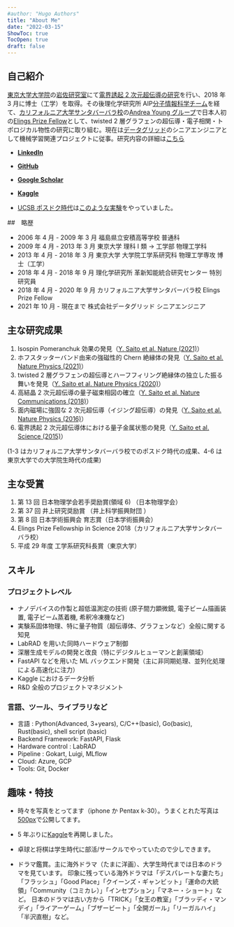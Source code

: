 ```yaml
---
#author: "Hugo Authors"
title: "About Me"
date: "2022-03-15"
ShowToc: true
TocOpen: true
draft: false
---
```


## 自己紹介

[東京大学大学院](https://www.u-tokyo.ac.jp/en/index.html)の[岩佐研究室](http://iwasa.t.u-tokyo.ac.jp/)にて[電界誘起 2 次元超伝導の研究](https://ci.nii.ac.jp/naid/500001415739)を行い、2018 年 3 月に博士（工学）を取得。その後理化学研究所 AIP[分子情報科学チーム](https://www.riken.jp/research/labs/aip/goalorient_tech/mol_inf/index.html)を経て、[カリフォルニア大学サンタバーバラ校](https://www.ucsb.edu/)の[Andrea Young グループ](https://www.afylab.com/)で日本人初の[Elings Prize Fellow](https://www.cnsi.ucsb.edu/resources/funding/elings-prize/fellows)として、twisted 2 層グラフェンの超伝導・電子相関・トポロジカル物性の研究に取り組む。現在は[データグリッド](https://datagrid.co.jp/)のシニアエンジニアとして機械学習関連プロジェクトに従事。研究内容の詳細は[こちら](https://www.yusaito.com/research/)

- [**LinkedIn**](https://www.linkedin.com/in/yu-saito-03080088/)
- [**GitHub**](https://github.com/yseeker)
- [**Google Scholar**](https://scholar.google.com/citations?hl=en&user=M3gyCrUAAAAJ)
- [**Kaggle**]()

- [UCSB ポスドク時代](https://www.yusaito.com/blog/posts/us-life/ucsb-postdoc-memory/)は[このような実験](https://www.yusaito.com/blog/posts/us-life/experiment-in-ucsb/)をやっていました。

##　略歴

- 2006 年 4 月 - 2009 年 3 月 福島県立安積高等学校 普通科
- 2009 年 4 月 - 2013 年 3 月 東京大学 理科 I 類 → 工学部 物理工学科
- 2013 年 4 月 - 2018 年 3 月 東京大学 大学院工学系研究科 物理工学専攻 博士（工学）
- 2018 年 4 月 - 2018 年 9 月 理化学研究所 革新知能統合研究センター 特別研究員
- 2018 年 4 月 - 2020 年 9 月 カリフォルニア大学サンタバーバラ校 Elings Prize Fellow
- 2021 年 10 月 - 現在まで 株式会社データグリッド シニアエンジニア

## 主な研究成果

1. Isospin Pomeranchuk 効果の発見（[Y. Saito et al. Nature (2021)](https://www.nature.com/articles/s41586-021-03409-2)）
2. ホフスタッターバンド由来の強磁性的 Chern 絶縁体の発見（[Y. Saito et al. Nature Physics (2021)](https://www.nature.com/articles/s41567-020-01129-4)）
3. twisted 2 層グラフェンの超伝導とハーフフィリング絶縁体の独立した振る舞いを発見（[Y. Saito et al. Nature Physics (2020)](https://www.nature.com/articles/s41567-020-0928-3)）
4. 高結晶 2 次元超伝導の量子磁束相図の確立（[Y. Saito et al. Nature Communications (2018)](https://www.nature.com/articles/s41567-020-01129-4)）
5. 面内磁場に強固な 2 次元超伝導（イジング超伝導）の発見（[Y. Saito et al. Nature Physics (2016)](https://www.nature.com/articles/nphys3580)）
6. 電界誘起 2 次元超伝導体における量子金属状態の発見（[Y. Saito et al. Science (2015)](https://science.sciencemag.org/content/350/6259/409)）

(1-3 はカリフォルニア大学サンタバーバラ校でのポスドク時代の成果、4-6 は東京大学での大学院生時代の成果)

## 主な受賞

1. 第 13 回 日本物理学会若手奨励賞(領域 6) （日本物理学会）
2. 第 37 回 井上研究奨励賞 （井上科学振興財団 ）
3. 第 8 回 日本学術振興会 育志賞（日本学術振興会）
4. Elings Prize Fellowship in Science 2018（カリフォルニア大学サンタバーバラ校）
5. 平成 29 年度 工学系研究科長賞（東京大学）

## スキル

### プロジェクトレベル

- ナノデバイスの作製と超低温測定の技術 (原子間力顕微鏡, 電子ビーム描画装置, 電子ビーム蒸着機, 希釈冷凍機など)
- 実験系固体物理、特に量子物質（超伝導体、グラフェンなど）全般に関する知見
- LabRAD を用いた同時ハードウェア制御
- 深層生成モデルの開発と改良（特にデジタルヒューマンと創薬領域）
- FastAPI などを用いた ML バックエンド開発（主に非同期処理、並列化処理による高速化に注力）
- Kaggle におけるデータ分析
- R&D 全般のプロジェクトマネジメント

### 言語、ツール、ライブラリなど

- 言語 : Python(Advanced, 3+years), C/C++(basic), Go(basic), Rust(basic), shell script (basic)
- Backend Framework: FastAPI, Flask
- Hardware control : LabRAD
- Pipeline : Gokart, Luigi, MLflow
- Cloud: Azure, GCP
- Tools: Git, Docker

## 趣味・特技

- 時々を写真をとってます（iphone か Pentax k-30）。うまくとれた写真は[500px](https://500px.com/p/yusaito?view=photos)で公開してます。

- 5 年ぶりに[Kaggle](https://www.kaggle.com/yseeker)を再開しました。

- 卓球と将棋は学生時代に部活/サークルでやっていたので少しできます。

- ドラマ鑑賞。主に海外ドラマ（たまに洋画）、大学生時代までは日本のドラマを見ています。
  印象に残っている海外ドラマは「デスパレートな妻たち」「フラッシュ」「Good Place」「クイーンズ・ギャンビット」「運命の大統領」「Community（コミカレ）」「インセプション」「マネー・ショート」など。
  日本のドラマは古い方から「TRICK」「女王の教室」「ブラッディ・マンデイ」「ライアーゲーム」「ブザービート」「全開ガール」「リーガルハイ」「半沢直樹」など。
